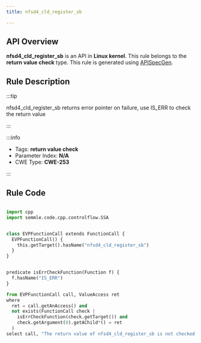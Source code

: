 ```yaml
---
title: nfsd4_cld_register_sb

---
```



## API Overview
**nfsd4_cld_register_sb** is an API in **Linux kernel**. This rule belongs to the **return value check** type. This rule is generated using [APISpecGen](../../tools/APISpecGen).
## Rule Description

:::tip

nfsd4_cld_register_sb returns error pointer on failure, use IS_ERR to check the return value

:::

:::info

- Tags: **return value check**
- Parameter Index: **N/A**
- CWE Type: **CWE-253**

:::

## Rule Code
```python

import cpp
import semmle.code.cpp.controlflow.SSA


class EVPFunctionCall extends FunctionCall {
  EVPFunctionCall() {
    this.getTarget().hasName("nfsd4_cld_register_sb")
  }
}


predicate isErrCheckFunction(Function f) {
  f.hasName("IS_ERR") 
}

from EVPFunctionCall call, ValueAccess ret
where
  ret = call.getAnAccess() and
  not exists(FunctionCall check |
    isErrCheckFunction(check.getTarget()) and
    check.getArgument(0).getAChild*() = ret
  )
select call, "The return value of nfsd4_cld_register_sb is not checked with IS_ERR."
    
```